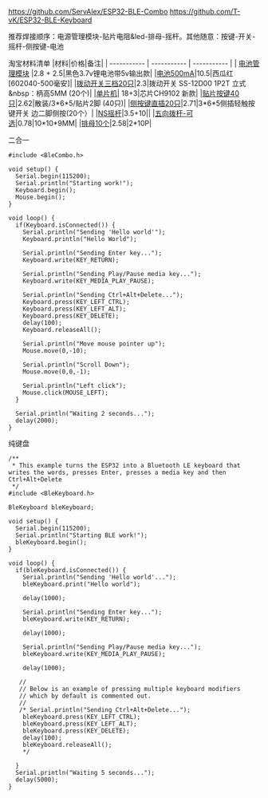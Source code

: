 https://github.com/ServAlex/ESP32-BLE-Combo
https://github.com/T-vK/ESP32-BLE-Keyboard


推荐焊接顺序：电源管理模块-贴片电阻&led-排母-摇杆。其他随意：按键-开关-摇杆-侧按键-电池

淘宝材料清单
|材料|价格|备注|
| ----------- | ----------- | ----------- |
| [电池管理模块](https://item.taobao.com/item.htm?spm=a1z09.2.0.0.1e7a2e8d2TwcO6&id=649008596358&_u=628qvnn8f5f3) |2.8 + 2.5|黑色3.7v锂电池带5v输出款|
|[电池500mA](https://item.taobao.com/item.htm?spm=a1z09.2.0.0.1e7a2e8d2TwcO6&id=613909574730&_u=628qvnn87a78)|10.5|西瓜红[602040-500毫安]|
|[拨动开关三档20只](https://item.taobao.com/item.htm?spm=a1z09.2.0.0.1e7a2e8d3jlPVx&id=13302149297&_u=628qvnn8fc2a)|2.3|拨动开关 SS-12D00 1P2T 立式&nbsp：柄高5MM (20个)|
|[单片机](https://item.taobao.com/item.htm?spm=a1z09.2.0.0.1e7a2e8d2TwcO6&id=580133936548&_u=628qvnn84c9e)| 18+3|芯片CH9102 新款|
|[贴片按键40只](https://item.taobao.com/item.htm?spm=a1z09.2.0.0.1e7a2e8dudo0K0&id=608931747899&_u=628qvnn80b52)|2.62|散装/3\*6\*5/贴片2脚 (40只)|
|[侧按键直插20只](https://item.taobao.com/item.htm?spm=a1z09.2.0.0.1e7a2e8dudo0K0&id=35609447792&_u=628qvnn8e77a)|2.71|3\*6\*5侧插轻触按键开关 边二脚侧按(20个）|
|[NS摇杆](https://item.taobao.com/item.htm?spm=a1z09.2.0.0.1e7a2e8d3jlPVx&id=640317236517&_u=628qvnn8eef4)|3.5+10||
|[五向拨杆-可选](https://item.taobao.com/item.htm?spm=a1z09.2.0.0.1e7a2e8d3jlPVx&id=595134302480&_u=628qvnn88140)|0.78|10\*10\*9MM|
|[排母10个](https://item.taobao.com/item.htm?spm=a1z09.2.0.0.1e7a2e8dyMQyUj&id=13301626021&_u=628qvnn86f0d)|2.58|2\*10P|

二合一
```
#include <BleCombo.h>

void setup() {
  Serial.begin(115200);
  Serial.println("Starting work!");
  Keyboard.begin();
  Mouse.begin();
}

void loop() {
  if(Keyboard.isConnected()) {
    Serial.println("Sending 'Hello world'");
    Keyboard.println("Hello World");

    Serial.println("Sending Enter key...");
    Keyboard.write(KEY_RETURN);

    Serial.println("Sending Play/Pause media key...");
    Keyboard.write(KEY_MEDIA_PLAY_PAUSE);

    Serial.println("Sending Ctrl+Alt+Delete...");
    Keyboard.press(KEY_LEFT_CTRL);
    Keyboard.press(KEY_LEFT_ALT);
    Keyboard.press(KEY_DELETE);
    delay(100);
    Keyboard.releaseAll();

    Serial.println("Move mouse pointer up");
    Mouse.move(0,-10);
    
    Serial.println("Scroll Down");
    Mouse.move(0,0,-1);

    Serial.println("Left click");
    Mouse.click(MOUSE_LEFT);
  }
  
  Serial.println("Waiting 2 seconds...");
  delay(2000);
}

```

纯键盘
```
/**
 * This example turns the ESP32 into a Bluetooth LE keyboard that writes the words, presses Enter, presses a media key and then Ctrl+Alt+Delete
 */
#include <BleKeyboard.h>

BleKeyboard bleKeyboard;

void setup() {
  Serial.begin(115200);
  Serial.println("Starting BLE work!");
  bleKeyboard.begin();
}

void loop() {
  if(bleKeyboard.isConnected()) {
    Serial.println("Sending 'Hello world'...");
    bleKeyboard.print("Hello world");

    delay(1000);

    Serial.println("Sending Enter key...");
    bleKeyboard.write(KEY_RETURN);

    delay(1000);

    Serial.println("Sending Play/Pause media key...");
    bleKeyboard.write(KEY_MEDIA_PLAY_PAUSE);

    delay(1000);
    
   //
   // Below is an example of pressing multiple keyboard modifiers 
   // which by default is commented out. 
   // 
   /* Serial.println("Sending Ctrl+Alt+Delete...");
    bleKeyboard.press(KEY_LEFT_CTRL);
    bleKeyboard.press(KEY_LEFT_ALT);
    bleKeyboard.press(KEY_DELETE);
    delay(100);
    bleKeyboard.releaseAll();
    */

  }
  Serial.println("Waiting 5 seconds...");
  delay(5000);
}
```



